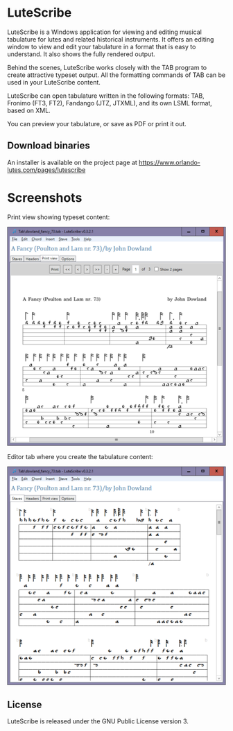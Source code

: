 # LuteScribe

LuteScribe is a Windows application for viewing and editing musical tabulature for lutes and related historical instruments. It offers an editing window to view and edit your tabulature in a format that is easy to understand. It also shows the fully rendered output.

Behind the scenes, LuteScribe works closely with the TAB program to create attractive typeset output. All the formatting commands of TAB can be used in your LuteScribe content.

LuteScribe can open tabulature written in the following formats: TAB, Fronimo (FT3, FT2), Fandango (JTZ, JTXML), and its own LSML format, based on XML.

You can preview your tabulature, or save as PDF or print it out.

## Download binaries

An installer is available on the project page at https://www.orlando-lutes.com/pages/lutescribe

# Screenshots

Print view showing typeset content:

![Print view](Help/images/dowland_pdf_preview_600px.png)

Editor tab where you create the tabulature content:

![Main window](Help/images/main_window_600px.png)

## License

LuteScribe is released under the GNU Public License version 3. 


